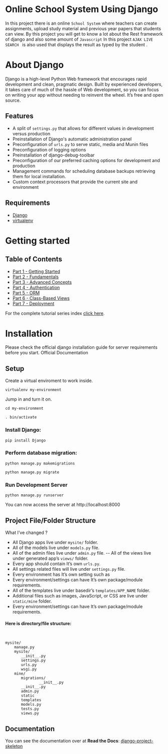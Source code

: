 # Online School System Using Django

In this project there is an online `School System` where teachers can create assignments, upload study material and previous year papers that students can view. By this project you will get to know a lot about the Rest framework of django and also some amount of `Javascript` In this project `AJAX LIVE SEARCH ` is also used that displays the result as typed by the student .
# About Django 
Django is a high-level Python Web framework that encourages rapid development and clean, pragmatic design. Built by experienced developers, it takes care of much of the hassle of Web development, so you can focus on writing your app without needing to reinvent the wheel. It’s free and open source.
## Features

-   A split of  `settings.py`  that allows for different values in  development  versus  production
-   Preinstallation of Django's  automatic administration panel
-   Preconfiguration of  `urls.py` to serve static, media and Munin files
-   Preconfiguration of  logging options
-   Preinstallation of  django-debug-toolbar
-   Preconfiguration of our preferred caching options for  development  and  production
-   Management commands for scheduling  database backups retrieving them for local installation.
-   Custom context processors that provide the  current site  and  environment


## Requirements

-   [Django](https://www.djangoproject.com/download/)
-   [virtualenv](http://www.virtualenv.org/en/latest/)



# Getting started

## Table of Contents

-   [Part 1 - Getting Started](https://simpleisbetterthancomplex.com/series/2017/09/04/a-complete-beginners-guide-to-django-part-1.html)
-   [Part 2 - Fundamentals](https://simpleisbetterthancomplex.com/series/2017/09/11/a-complete-beginners-guide-to-django-part-2.html)
-   [Part 3 - Advanced Concepts](https://simpleisbetterthancomplex.com/series/2017/09/18/a-complete-beginners-guide-to-django-part-3.html)
-   [Part 4 - Authentication](https://simpleisbetterthancomplex.com/series/2017/09/25/a-complete-beginners-guide-to-django-part-4.html)
-   [Part 5 - ORM](https://simpleisbetterthancomplex.com/series/2017/10/02/a-complete-beginners-guide-to-django-part-5.html)
-   [Part 6 - Class-Based Views](https://simpleisbetterthancomplex.com/series/2017/10/09/a-complete-beginners-guide-to-django-part-6.html)
-   [Part 7 - Deployment](https://simpleisbetterthancomplex.com/series/2017/10/16/a-complete-beginners-guide-to-django-part-7.html)

For the complete tutorial series index  [click here](https://simpleisbetterthancomplex.com/series/beginners-guide/1.11/).




# Installation
Please check the official django  installation guide for server requirements before you start. Official Documentation

## Setup
Create a virtual enviroment to work inside.

`virtualenv my-environment`

Jump in and turn it on.

`cd my-environment`

`. bin/activate`

### Install Django:

`pip install Django`

### Perform database migration:

`python manage.py makemigrations`

`python manage.py migrate`

### Run Development Server

`python manage.py runserver`

You can now access the server at http://localhost:8000

## Project File/Folder Structure

What I’ve changed ?

-   All Django apps live under  `mysite/`  folder.
-   All of the models live under  `models.py`  file.
-   All of the admin files live under  `admin.py`  file.
--   All of the views live under generated app’s  `views/`  folder.
-   Every app should contain It’s own  `urls.py`.
-   All settings related files will live under  `settings.py`  file.
-   Every environment has It’s own setting such as  
-   Every environment/settings can have It’s own package/module requirements.
-   All of the templates live under basedir’s  `templates/APP_NAME`  folder.
-   Additional files such as images, JavaScript, or CSS are live under `static/mine` folder.
-    Every environment/settings can have It’s own package/module requirements.

#### Here is directory/file structure:
```none


mysite/
    manage.py
    mysite/
       __init__.py
       settings.py
       urls.py
       wsgi.py
    mine/
       migrations/
               __init__.py
       __init__.py
       admin.py
       static
       templates
       models.py
       tests.py
       views.py
```


## Documentation

You can see the documentation over at  **Read the Docs**:  [django-project-skeleton](http://django-project-skeleton.readthedocs.org/en/latest/)

